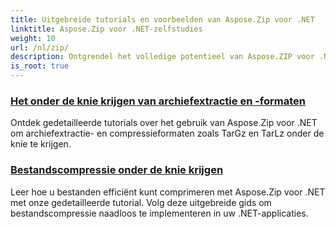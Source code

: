 ```yaml
---
title: Uitgebreide tutorials en voorbeelden van Aspose.Zip voor .NET
linktitle: Aspose.Zip voor .NET-zelfstudies
weight: 10
url: /nl/zip/
description: Ontgrendel het volledige potentieel van Aspose.ZIP voor .NET met onze gedetailleerde tutorials en praktische voorbeelden. Leer hoe u ZIP-bestanden in uw .NET-toepassingen efficiënt kunt comprimeren, extraheren en beheren.
is_root: true
---
```

### [Het onder de knie krijgen van archiefextractie en -formaten](./mastering-archive-extraction-and-formats/)
Ontdek gedetailleerde tutorials over het gebruik van Aspose.Zip voor .NET om archiefextractie- en compressieformaten zoals TarGz en TarLz onder de knie te krijgen.
### [Bestandscompressie onder de knie krijgen](./file-compress/)
Leer hoe u bestanden efficiënt kunt comprimeren met Aspose.Zip voor .NET met onze gedetailleerde tutorial. Volg deze uitgebreide gids om bestandscompressie naadloos te implementeren in uw .NET-applicaties.
